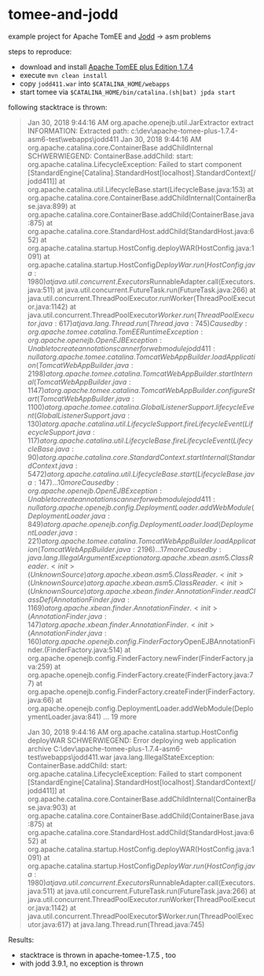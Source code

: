 # tomee-and-jodd
example project for Apache TomEE and [Jodd](https://www.jodd.org) -> asm problems

steps to reproduce:
- download and install [Apache TomEE plus Edition 1.7.4 ](http://repo.maven.apache.org/maven2/org/apache/openejb/apache-tomee/1.7.4/apache-tomee-1.7.4-plus.zip)
- execute `mvn clean install`
- copy `jodd411.war` into `$CATALINA_HOME/webapps`
- start tomee via `$CATALINA_HOME/bin/catalina.(sh|bat) jpda start`


following stacktrace is thrown:

>  Jan 30, 2018 9:44:16 AM org.apache.openejb.util.JarExtractor extract
INFORMATION: Extracted path: c:\dev\apache-tomee-plus-1.7.4-asm6-test\webapps\jodd411
Jan 30, 2018 9:44:16 AM org.apache.catalina.core.ContainerBase addChildInternal
SCHWERWIEGEND: ContainerBase.addChild: start: 
org.apache.catalina.LifecycleException: Failed to start component [StandardEngine[Catalina].StandardHost[localhost].StandardContext[/jodd411]]
	at org.apache.catalina.util.LifecycleBase.start(LifecycleBase.java:153)
	at org.apache.catalina.core.ContainerBase.addChildInternal(ContainerBase.java:899)
	at org.apache.catalina.core.ContainerBase.addChild(ContainerBase.java:875)
	at org.apache.catalina.core.StandardHost.addChild(StandardHost.java:652)
	at org.apache.catalina.startup.HostConfig.deployWAR(HostConfig.java:1091)
	at org.apache.catalina.startup.HostConfig$DeployWar.run(HostConfig.java:1980)
	at java.util.concurrent.Executors$RunnableAdapter.call(Executors.java:511)
	at java.util.concurrent.FutureTask.run(FutureTask.java:266)
	at java.util.concurrent.ThreadPoolExecutor.runWorker(ThreadPoolExecutor.java:1142)
	at java.util.concurrent.ThreadPoolExecutor$Worker.run(ThreadPoolExecutor.java:617)
	at java.lang.Thread.run(Thread.java:745)
Caused by: org.apache.tomee.catalina.TomEERuntimeException: org.apache.openejb.OpenEJBException: Unable to create annotation scanner for web module jodd411: null
	at org.apache.tomee.catalina.TomcatWebAppBuilder.loadApplication(TomcatWebAppBuilder.java:2198)
	at org.apache.tomee.catalina.TomcatWebAppBuilder.startInternal(TomcatWebAppBuilder.java:1147)
	at org.apache.tomee.catalina.TomcatWebAppBuilder.configureStart(TomcatWebAppBuilder.java:1100)
	at org.apache.tomee.catalina.GlobalListenerSupport.lifecycleEvent(GlobalListenerSupport.java:130)
	at org.apache.catalina.util.LifecycleSupport.fireLifecycleEvent(LifecycleSupport.java:117)
	at org.apache.catalina.util.LifecycleBase.fireLifecycleEvent(LifecycleBase.java:90)
	at org.apache.catalina.core.StandardContext.startInternal(StandardContext.java:5472)
	at org.apache.catalina.util.LifecycleBase.start(LifecycleBase.java:147)
	... 10 more
Caused by: org.apache.openejb.OpenEJBException: Unable to create annotation scanner for web module jodd411: null
	at org.apache.openejb.config.DeploymentLoader.addWebModule(DeploymentLoader.java:849)
	at org.apache.openejb.config.DeploymentLoader.load(DeploymentLoader.java:221)
	at org.apache.tomee.catalina.TomcatWebAppBuilder.loadApplication(TomcatWebAppBuilder.java:2196)
	... 17 more
Caused by: java.lang.IllegalArgumentException
	at org.apache.xbean.asm5.ClassReader.<init>(Unknown Source)
	at org.apache.xbean.asm5.ClassReader.<init>(Unknown Source)
	at org.apache.xbean.asm5.ClassReader.<init>(Unknown Source)
	at org.apache.xbean.finder.AnnotationFinder.readClassDef(AnnotationFinder.java:1169)
	at org.apache.xbean.finder.AnnotationFinder.<init>(AnnotationFinder.java:147)
	at org.apache.xbean.finder.AnnotationFinder.<init>(AnnotationFinder.java:160)
	at org.apache.openejb.config.FinderFactory$OpenEJBAnnotationFinder.<init>(FinderFactory.java:514)
	at org.apache.openejb.config.FinderFactory.newFinder(FinderFactory.java:259)
	at org.apache.openejb.config.FinderFactory.create(FinderFactory.java:77)
	at org.apache.openejb.config.FinderFactory.createFinder(FinderFactory.java:66)
	at org.apache.openejb.config.DeploymentLoader.addWebModule(DeploymentLoader.java:841)
	... 19 more
>
> Jan 30, 2018 9:44:16 AM org.apache.catalina.startup.HostConfig deployWAR
SCHWERWIEGEND: Error deploying web application archive C:\dev\apache-tomee-plus-1.7.4-asm6-test\webapps\jodd411.war
java.lang.IllegalStateException: ContainerBase.addChild: start: org.apache.catalina.LifecycleException: Failed to start component [StandardEngine[Catalina].StandardHost[localhost].StandardContext[/jodd411]]
	at org.apache.catalina.core.ContainerBase.addChildInternal(ContainerBase.java:903)
	at org.apache.catalina.core.ContainerBase.addChild(ContainerBase.java:875)
	at org.apache.catalina.core.StandardHost.addChild(StandardHost.java:652)
	at org.apache.catalina.startup.HostConfig.deployWAR(HostConfig.java:1091)
	at org.apache.catalina.startup.HostConfig$DeployWar.run(HostConfig.java:1980)
	at java.util.concurrent.Executors$RunnableAdapter.call(Executors.java:511)
	at java.util.concurrent.FutureTask.run(FutureTask.java:266)
	at java.util.concurrent.ThreadPoolExecutor.runWorker(ThreadPoolExecutor.java:1142)
	at java.util.concurrent.ThreadPoolExecutor$Worker.run(ThreadPoolExecutor.java:617)
	at java.lang.Thread.run(Thread.java:745)


Results:
- stacktrace is thrown in apache-tomee-1.7.5 , too
- with jodd 3.9.1, no exception is thrown
